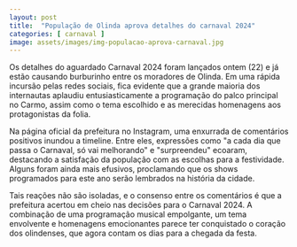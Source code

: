 ```yaml
---
layout: post
title:  "População de Olinda aprova detalhes do carnaval 2024"
categories: [ carnaval ]
image: assets/images/img-populacao-aprova-carnaval.jpg
---
```

Os detalhes do aguardado Carnaval 2024 foram lançados ontem (22) e já estão causando burburinho entre os moradores de Olinda. Em uma rápida incursão pelas redes sociais, fica evidente que a grande maioria dos internautas aplaudiu entusiasticamente a programação do palco principal no Carmo, assim como o tema escolhido e as merecidas homenagens aos protagonistas da folia.

Na página oficial da prefeitura no Instagram, uma enxurrada de comentários positivos inundou a timeline. Entre eles, expressões como "a cada dia que passa o Carnaval, só vai melhorando" e "surpreendeu" ecoaram, destacando a satisfação da população com as escolhas para a festividade. Alguns foram ainda mais efusivos, proclamando que os shows programados para este ano serão lembrados na história da cidade.

Tais reações não são isoladas, e o consenso entre os comentários é que a prefeitura acertou em cheio nas decisões para o Carnaval 2024. A combinação de uma programação musical empolgante, um tema envolvente e homenagens emocionantes parece ter conquistado o coração dos olindenses, que agora contam os dias para a chegada da festa.